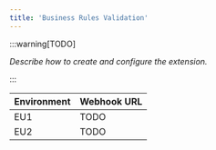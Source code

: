 ```yaml
---
title: 'Business Rules Validation'
---
```


:::warning[TODO]

_Describe how to create and configure the extension._

:::

| Environment | Webhook URL |
| :---------- | :---------- |
| EU1         | TODO        |
| EU2         | TODO        |
